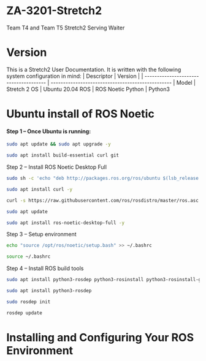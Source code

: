 # ZA-3201-Stretch2
Team T4 and Team T5 Stretch2 Serving Waiter

# Version
This is a Stretch2 User Documentation. It is written with the following system configuration in mind:
| Descriptor                             | Version                                           |
| -------------------------------------- | ------------------------------------------------- |
Model | Stretch 2
OS | Ubuntu 20.04
ROS | ROS Noetic
Python | Python3

# Ubuntu install of ROS Noetic
#### Step 1 – Once Ubuntu is running:
```bash
sudo apt update && sudo apt upgrade -y
```
```bash
sudo apt install build-essential curl git
```
Step 2 – Install ROS Noetic Desktop Full
```bash
sudo sh -c 'echo "deb http://packages.ros.org/ros/ubuntu $(lsb_release -sc) main" > /etc/apt/sources.list.d/ros-latest.list'
```
```bash
sudo apt install curl -y
```
```bash
curl -s https://raw.githubusercontent.com/ros/rosdistro/master/ros.asc | sudo apt-key add -
```
```bash
sudo apt update
```
```bash
sudo apt install ros-noetic-desktop-full -y
```
Step 3 – Setup environment
```bash
echo "source /opt/ros/noetic/setup.bash" >> ~/.bashrc
```
```bash
source ~/.bashrc
```
Step 4 – Install ROS build tools
```bash
sudo apt install python3-rosdep python3-rosinstall python3-rosinstall-generator python3-wstool build-essential
```
```bash
sudo apt install python3-rosdep
```
```bash
sudo rosdep init
```
```bash
rosdep update
```

# Installing and Configuring Your ROS Environment
